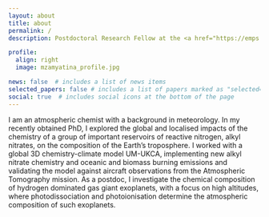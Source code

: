 ```yaml
---
layout: about
title: about
permalink: /
description: Postdoctoral Research Fellow at the <a href="https://emps.exeter.ac.uk/physics-astronomy/">School of Physics and Astronomy at the University of Exeter</a>.

profile:
  align: right
  image: mzamyatina_profile.jpg

news: false  # includes a list of news items
selected_papers: false # includes a list of papers marked as "selected={true}"
social: true  # includes social icons at the bottom of the page
---
```


I am an atmospheric chemist with a background in meteorology. In my recently obtained PhD, I explored the global and localised impacts of the chemistry of a group of important reservoirs of reactive nitrogen, alkyl nitrates, on the composition of the Earth’s troposphere. I worked with a global 3D chemistry-climate model UM-UKCA, implementing new alkyl nitrate chemistry and oceanic and biomass burning emissions and validating the model against aircraft observations from the Atmospheric Tomography mission. As a postdoc, I investigate the chemical composition of hydrogen dominated gas giant exoplanets, with a focus on high altitudes, where photodissociation and photoionisation determine the atmospheric composition of such exoplanets.
